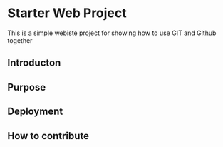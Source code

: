 # Starter Web Project

This is a simple webiste project for showing  how to use GIT and Github together
## Introducton

## Purpose

## Deployment

## How to contribute